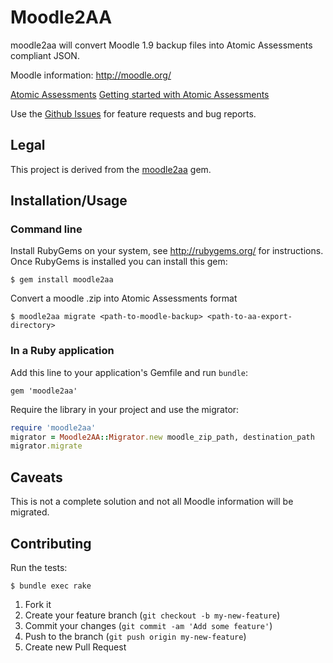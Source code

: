 # Moodle2AA

moodle2aa will convert Moodle 1.9 backup files into Atomic Assessments compliant JSON.

Moodle information: http://moodle.org/

[Atomic Assessments](https://www.atomicjolt.com/atomic-assessments)
[Getting started with Atomic Assessments](https://support.atomicjolt.com/knowledgebase/getting-started-with-atomic-assessments)

Use the [Github Issues](https://github.com/atomicjolt/moodle2aa/issues?state=open)
for feature requests and bug reports.

## Legal

This project is derived from the [moodle2aa](https://github.com/instructure/moodle2aa) gem.

## Installation/Usage

### Command line

Install RubyGems on your system, see http://rubygems.org/ for instructions.
Once RubyGems is installed you can install this gem:

    $ gem install moodle2aa

Convert a moodle .zip into Atomic Assessments format

    $ moodle2aa migrate <path-to-moodle-backup> <path-to-aa-export-directory>

### In a Ruby application

Add this line to your application's Gemfile and run `bundle`:

    gem 'moodle2aa'

Require the library in your project and use the migrator:

```ruby
require 'moodle2aa'
migrator = Moodle2AA::Migrator.new moodle_zip_path, destination_path
migrator.migrate
```

## Caveats

This is not a complete solution and not all Moodle information will be migrated.

## Contributing

Run the tests:

    $ bundle exec rake

1. Fork it
2. Create your feature branch (`git checkout -b my-new-feature`)
3. Commit your changes (`git commit -am 'Add some feature'`)
4. Push to the branch (`git push origin my-new-feature`)
5. Create new Pull Request
